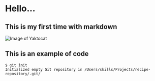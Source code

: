 # Hello... 
## This is my first time with markdown
![Image of Yaktocat](https://octodex.github.com/images/yaktocat.png)
## This is an example of code 
```
$ git init
Initialized empty Git repository in /Users/skills/Projects/recipe-repository/.git/
```
